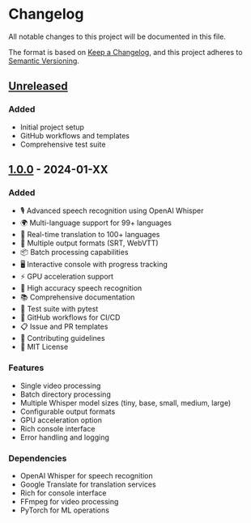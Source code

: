 # Changelog

All notable changes to this project will be documented in this file.

The format is based on [Keep a Changelog](https://keepachangelog.com/en/1.0.0/),
and this project adheres to [Semantic Versioning](https://semver.org/spec/v2.0.0.html).

## [Unreleased]

### Added
- Initial project setup
- GitHub workflows and templates
- Comprehensive test suite

## [1.0.0] - 2024-01-XX

### Added
- 🎙️ Advanced speech recognition using OpenAI Whisper
- 🌍 Multi-language support for 99+ languages
- 🔄 Real-time translation to 100+ languages
- 📝 Multiple output formats (SRT, WebVTT)
- 📦 Batch processing capabilities
- 🖥️ Interactive console with progress tracking
- ⚡ GPU acceleration support
- 🎯 High accuracy speech recognition
- 📚 Comprehensive documentation
- 🧪 Test suite with pytest
- 🔧 GitHub workflows for CI/CD
- 📋 Issue and PR templates
- 🤝 Contributing guidelines
- 📄 MIT License

### Features
- Single video processing
- Batch directory processing
- Multiple Whisper model sizes (tiny, base, small, medium, large)
- Configurable output formats
- GPU acceleration option
- Rich console interface
- Error handling and logging

### Dependencies
- OpenAI Whisper for speech recognition
- Google Translate for translation services
- Rich for console interface
- FFmpeg for video processing
- PyTorch for ML operations

[Unreleased]: https://github.com/msadeqsirjani/SubtitleGenerator/compare/v1.0.0...HEAD
[1.0.0]: https://github.com/msadeqsirjani/SubtitleGenerator/releases/tag/v1.0.0 